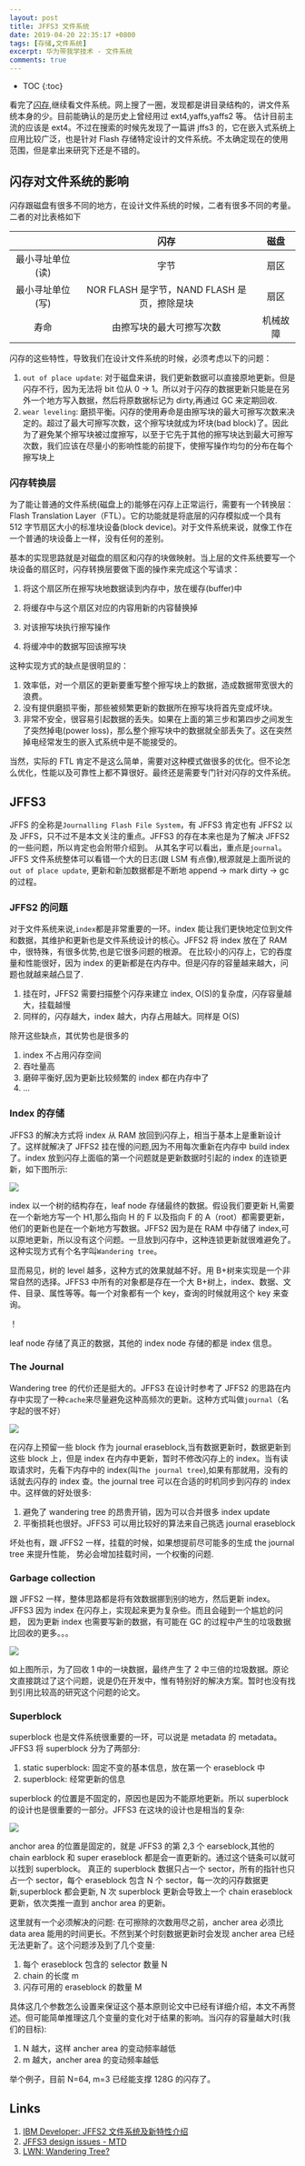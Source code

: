 ```yaml
---
layout: post
title: JFFS3 文件系统
date: 2019-04-20 22:35:17 +0800
tags: [存储,文件系统]
excerpt: 华为带我学技术 - 文件系统
comments: true
---
```


* TOC
{:toc}


看完了[闪存](https://yanhang.me/flash/),继续看文件系统。网上搜了一圈，发现都是讲目录结构的，讲文件系统本身的少。目前能确认的是历史上曾经用过 ext4,yaffs,yaffs2 等。
估计目前主流的应该是 ext4。不过在搜索的时候先发现了一篇讲 jffs3 的，它在嵌入式系统上应用比较广泛，也是针对 Flash 存储特定设计的文件系统。不太确定现在的使用范围，但是拿出来研究下还是不错的。

## 闪存对文件系统的影响

闪存跟磁盘有很多不同的地方，在设计文件系统的时候，二者有很多不同的考量。二者的对比表格如下

|                  | 闪存                                      | 磁盘 |
|:----------------:|:-----------------------------------------:|:----:|
| 最小寻址单位(读) | 字节                                      | 扇区 |
| 最小寻址单位(写) | NOR FLASH 是字节，NAND FLASH 是页，擦除是块 | 扇区 |
| 寿命             | 由擦写块的最大可擦写次数                  |  机械故障    |


闪存的这些特性，导致我们在设计文件系统的时候，必须考虑以下的问题：

1. `out of place update`: 对于磁盘来讲，我们更新数据可以直接原地更新。但是闪存不行，因为无法将 bit 位从 0 -> 1。所以对于闪存的数据更新只能是在另外一个地方写入数据，然后将原数据标记为 dirty,再通过 GC 来定期回收.
2. `wear leveling`: 磨损平衡。闪存的使用寿命是由擦写块的最大可擦写次数来决定的。超过了最大可擦写次数，这个擦写块就成为坏块(bad block)了。因此为了避免某个擦写块被过度擦写，以至于它先于其他的擦写块达到最大可擦写次数，我们应该在尽量小的影响性能的前提下，使擦写操作均匀的分布在每个擦写块上


### 闪存转换层

为了能让普通的文件系统(磁盘上的)能够在闪存上正常运行，需要有一个转换层：Flash Translation Layer（FTL）。它的功能就是将底层的闪存模拟成一个具有 512 字节扇区大小的标准块设备(block device)。对于文件系统来说，就像工作在一个普通的块设备上一样，没有任何的差别。

基本的实现思路就是对磁盘的扇区和闪存的块做映射。当上层的文件系统要写一个块设备的扇区时，闪存转换层要做下面的操作来完成这个写请求：

1. 将这个扇区所在擦写块地数据读到内存中，放在缓存(buffer)中

2. 将缓存中与这个扇区对应的内容用新的内容替换掉

3. 对该擦写块执行擦写操作

4. 将缓冲中的数据写回该擦写块

这种实现方式的缺点是很明显的：

1. 效率低，对一个扇区的更新要重写整个擦写块上的数据，造成数据带宽很大的浪费。 
2. 没有提供磨损平衡，那些被频繁更新的数据所在擦写块将首先变成坏块。
3. 非常不安全，很容易引起数据的丢失。如果在上面的第三步和第四步之间发生了突然掉电(power loss)，那么整个擦写块中的数据就全部丢失了。这在突然掉电经常发生的嵌入式系统中是不能接受的。

当然，实际的 FTL 肯定不是这么简单，需要对这种模式做很多的优化。但不论怎么优化，性能以及可靠性上都不算很好。最终还是需要专门针对闪存的文件系统。


## JFFS3
JFFS 的全称是`Journalling Flash File System`，有 JFFS3 肯定也有 JFFS2 以及 JFFS，只不过不是本文关注的重点。JFFS3 的存在本来也是为了解决 JFFS2 的一些问题，所以肯定也会附带介绍到。
从其名字可以看出，重点是`journal`。JFFS 文件系统整体可以看错一个大的日志(跟 LSM 有点像),根源就是上面所说的`out of place update`, 更新和新加数据都是不断地 append -> mark dirty -> gc 的过程。

### JFFS2 的问题
对于文件系统来说,`index`都是非常重要的一环。index 能让我们更快地定位到文件和数据，其维护和更新也是文件系统设计的核心。JFFS2 将 index 放在了 RAM 中，很特殊，有很多优势,也是它很多问题的根源。
在比较小的闪存上，它的吞度量和性能很好，因为 index 的更新都是在内存中。但是闪存的容量越来越大，问题也就越来越凸显了.

1. 挂在时，JFFS2 需要扫描整个闪存来建立 index, O(S)的复杂度，闪存容量越大，挂载越慢
2. 同样的，闪存越大，index 越大，内存占用越大。同样是 O(S)

除开这些缺点，其优势也是很多的

1. index 不占用闪存空间
2. 吞吐量高
3. 磨碎平衡好,因为更新比较频繁的 index 都在内存中了
4. ...

### Index 的存储

JFFS3 的解决方式将 index 从 RAM 放回到闪存上，相当于基本上是重新设计了。这样就解决了 JFFS2 挂在慢的问题,因为不用每次重新在内存中 build index 了。index 放到闪存上面临的第一个问题就是更新数据时引起的 index 的连锁更新，如下图所示:

![](../images/jffs3/wandering-tree.png)

index 以一个树的结构存在，leaf node 存储最终的数据。假设我们要更新 H,需要在一个新地方写一个 H1,那么指向 H 的 F 以及指向 F 的 A（root）都需要更新，他们的更新也是在一个新地方写数据。JFFS2 因为是在 RAM 中存储了 index,可以原地更新，所以没有这个问题。一旦放到闪存中，这种连锁更新就很难避免了。这种实现方式有个名字叫`Wandering tree`。

显而易见，树的 level 越多，这种方式的效果就越不好。用 B+树来实现是一个非常自然的选择。JFFS3 中所有的对象都是存在一个大 B+树上，index、数据、文件、目录、属性等等。每一个对象都有一个 key，查询的时候就用这个 key 来查询。

！[](../images/jffs3/tree.png)

leaf node 存储了真正的数据，其他的 index node 存储的都是 index 信息。


### The Journal

Wandering tree 的代价还是挺大的。JFFS3 在设计时参考了 JFFS2 的思路在内存中实现了一种`cache`来尽量避免这种高频次的更新。这种方式叫做`journal`（名字起的很不好）

![](../images/jffs3/journal.png)

在闪存上预留一些 block 作为 journal eraseblock,当有数据更新时，数据更新到这些 block 上，但是 index 在内存中更新，暂时不修改闪存上的 index。当有读取请求时，先看下内存中的 index(叫`The journal tree`),如果有那就用，没有的话就去闪存的 index 查。the journal tree 可以在合适的时机同步到闪存的 index 中。这样做的好处很多:

1. 避免了 wandering tree 的昂贵开销，因为可以合并很多 index update
2. 平衡损耗也很好。JFFS3 可以用比较好的算法来自己挑选 journal eraseblock

坏处也有，跟 JFFS2 一样，挂载的时候，如果想提前尽可能多的生成 the journal tree 来提升性能，
势必会增加挂载时间，一个权衡的问题.


### Garbage collection
跟 JFFS2 一样，整体思路都是将有效数据挪到别的地方，然后更新 index。JFFS3 因为 index 在闪存上，实现起来更为复杂些。而且会碰到一个尴尬的问题，
因为更新 index 也需要写新的数据，有可能在 GC 的过程中产生的垃圾数据比回收的更多。。。


![](../images/jffs3/gc.png)

如上图所示，为了回收 1 中的一块数据，最终产生了 2 中三倍的垃圾数据。原论文直接跳过了这个问题，说是仍在开发中，惟有特别好的解决方案。暂时也没有找到引用比较高的研究这个问题的论文。


### Superblock
superblock 也是文件系统很重要的一环，可以说是 metadata 的 metadata。JFFS3 将 superblock 分为了两部分:

1. static superblock: 固定不变的基本信息，放在第一个 eraseblock 中
2. superblock: 经常更新的信息

superblock 的位置是不固定的，原因也是因为不能原地更新。所以 superblock 的设计也是很重要的一部分。JFFS3 在这块的设计也是相当的复杂:

![](../images/jffs3/superblock.png)

anchor area 的位置是固定的，就是 JFFS3 的第 2,3 个 earseblock,其他的 chain earblock 和 super eraseblock 都是会一直更新的。通过这个链条可以就可以找到 superblock。
真正的 superblock 数据只占一个 sector，所有的指针也只占一个 sector，每个 eraseblock 包含 N 个 sector，每一次的闪存数据更新,superblock 都会更新,
N 次 superblock 更新会导致上一个 chain eraseblock 更新，依次类推一直到 anchor area 的更新。

这里就有一个必须解决的问题: 在可擦除的次数用尽之前，ancher area 必须比 data area 能用的时间更长。不然到某个时刻数据更新时会发现 ancher area 已经无法更新了。这个问题涉及到了几个变量:

1. 每个 eraseblock 包含的 selector 数量 N
2. chain 的长度 m
3. 闪存可用的 eraseblock 的数量 M


具体这几个参数怎么设置来保证这个基本原则论文中已经有详细介绍，本文不再赘述。但可能简单推理这几个变量的变化对于结果的影响。当闪存的容量越大时(我们的目标):

1. N 越大，这样 ancher area 的变动频率越低
2. m 越大，ancher area 的变动频率越低

举个例子，目前 N=64, m=3 已经能支撑 128G 的闪存了。






## Links
1. [IBM Developer: JFFS2 文件系统及新特性介绍](https://www.ibm.com/developerworks/cn/linux/l-jffs2/index.html)
2. [JFFS3 design issues - MTD](http://www.linux-mtd.infradead.org/doc/JFFS3design.pdf)
3. [LWN: Wandering Tree?](https://lwn.net/Articles/276313/)




